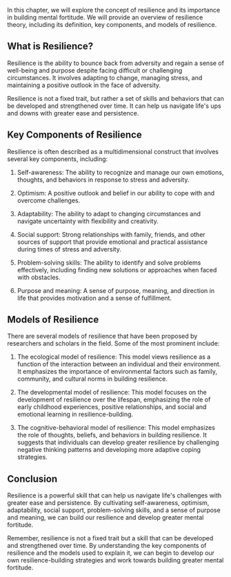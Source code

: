 
In this chapter, we will explore the concept of resilience and its importance in building mental fortitude. We will provide an overview of resilience theory, including its definition, key components, and models of resilience.

What is Resilience?
-------------------

Resilience is the ability to bounce back from adversity and regain a sense of well-being and purpose despite facing difficult or challenging circumstances. It involves adapting to change, managing stress, and maintaining a positive outlook in the face of adversity.

Resilience is not a fixed trait, but rather a set of skills and behaviors that can be developed and strengthened over time. It can help us navigate life's ups and downs with greater ease and persistence.

Key Components of Resilience
----------------------------

Resilience is often described as a multidimensional construct that involves several key components, including:

1. Self-awareness: The ability to recognize and manage our own emotions, thoughts, and behaviors in response to stress and adversity.

2. Optimism: A positive outlook and belief in our ability to cope with and overcome challenges.

3. Adaptability: The ability to adapt to changing circumstances and navigate uncertainty with flexibility and creativity.

4. Social support: Strong relationships with family, friends, and other sources of support that provide emotional and practical assistance during times of stress and adversity.

5. Problem-solving skills: The ability to identify and solve problems effectively, including finding new solutions or approaches when faced with obstacles.

6. Purpose and meaning: A sense of purpose, meaning, and direction in life that provides motivation and a sense of fulfillment.

Models of Resilience
--------------------

There are several models of resilience that have been proposed by researchers and scholars in the field. Some of the most prominent include:

1. The ecological model of resilience: This model views resilience as a function of the interaction between an individual and their environment. It emphasizes the importance of environmental factors such as family, community, and cultural norms in building resilience.

2. The developmental model of resilience: This model focuses on the development of resilience over the lifespan, emphasizing the role of early childhood experiences, positive relationships, and social and emotional learning in resilience-building.

3. The cognitive-behavioral model of resilience: This model emphasizes the role of thoughts, beliefs, and behaviors in building resilience. It suggests that individuals can develop greater resilience by challenging negative thinking patterns and developing more adaptive coping strategies.

Conclusion
----------

Resilience is a powerful skill that can help us navigate life's challenges with greater ease and persistence. By cultivating self-awareness, optimism, adaptability, social support, problem-solving skills, and a sense of purpose and meaning, we can build our resilience and develop greater mental fortitude.

Remember, resilience is not a fixed trait but a skill that can be developed and strengthened over time. By understanding the key components of resilience and the models used to explain it, we can begin to develop our own resilience-building strategies and work towards building greater mental fortitude.
